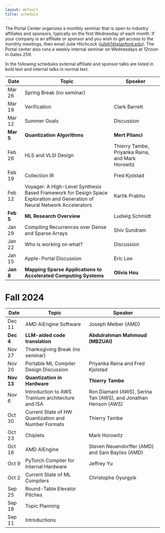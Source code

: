 ```yaml
---
layout: default
title: schedule
---
```


The Portal Center organizes a monthly seminar that is open to industry affiliates and sponsors, typically on the first Wednesday of each month. If your company is an affiliate or sponsor and you wish to get access to the monthly meetings, then email Julie Hitchcock (julieh1@stanford.edu). The Portal center also runs a weekly internal seminar on Wednesdays at 12noon in Gates 259.

In the following schedules external affiliate and sponsor talks are listed in bold text and internal talks in normal text.

| Date | Topic | Speaker |
| ---- | ----- | ------- |
| Mar 26 | Spring Break (no seminar) ||
| Mar 19 | Verification | Clark Barrett |
| Mar 12 | Summer Goals | Discussion |
| **Mar 5** | **Quantization Algorithms** | **Mert Pilanci**|
| Feb 26 | HLS and VLSI Design | Thierry Tambe, Priyanka Raina, and Mark Horowitz |
| Feb 19 | Collection IR | Fred Kjolstad |
| Feb 12 | Voyager: A High-Level Synthesis Based Framework for Design Space Exploration and Generation of Neural Network Accelerators | Kartik Prabhu |
| **Feb 5** | **ML Research Overview** | Ludwig Schmidt |
| Jan 29 | Compiling Recurrences over Dense and Sparse Arrays | Shiv Sundram |
| Jan 22 | Who is working on what? | Discussion |
| Jan 15 | Apple-Portal Discussion | Eric Lee |
| **Jan 8** | **Mapping Sparse Applications to Accelerated Computing Systems** | **Olivia Hsu** |

# Fall 2024

| Date | Topic | Speaker |
| ---- | ----- | ------- |
| Dec 11 | AMD AIEngine Software | Joseph Melber (AMD) |
| **Dec 4** | **LLM-aided code translation** | **Abdulrahman Mahmoud (MBZUAI)** |
| Nov 27 | Thanksgiving Break (no seminar) | |
| Nov 20 | Portable ML Compiler Design Discussion | Priyanka Raina and Fred Kjolstad |  |
| **Nov 13** | **Quantization in Hardware** | **Thierry Tambe** |
| Nov 6 | Introduction to AWS Trainium architecture and ISA | Ron Diamant (AWS), Serina Tan (AWS), and Jonathan Henson (AWS) |
| Oct 30 | Current State of HW Quantization and Number Formats | Thierry Tambe |
| Oct 23 | Chiplets | Mark Horowitz |
| Oct 16 | AMD AIEngine | Steven Neuendorffer (AMD) and Sam Bayliss (AMD) |
| Oct 9 | PyTorch Compiler for Internal Hardware | Jeffrey Yu |
| Oct 2 | Current State of ML Compilers | Christophe Gyurgyik |
| Sep 25 | Round-Table Elevator Pitches | |
| Sep 18 | Topic Planning | |
| Sep 11 | Introductions | |


